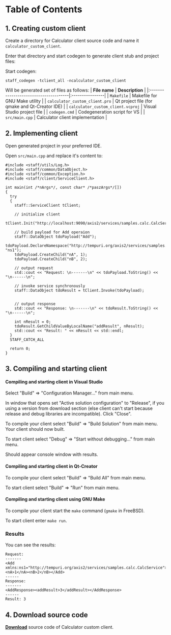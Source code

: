 <h1>Table of Contents</h1>


## 1. Creating custom client ##

Create a directory for Calculator client source code and name it `calculator_custom_client`.

Enter that directory and start codegen to generate client stub and project files:

Start codegen:
```
staff_codegen -tclient_all -ncalculator_custom_client
```


Will be generated set of files as follows:
| **File name**                         | **Description** |
|:--------------------------------------|:----------------|
| `Makefile`                          | Makefile for GNU Make utility |
| `calculator_custom_client.pro`      | Qt project file (for qmake and Qt-Creator IDE) |
| `calculator_custom_client.vcproj`   | Visual Studio project file |
| `codegen.cmd`                       | Codegeneration script for VS |
| `src/main.cpp`                      | Calculator client implementation |


## 2. Implementing client ##

Open generated project in your preferred IDE.

Open `src/main.cpp` and replace it's content to:
```
#include <staff/utils/Log.h>
#include <staff/common/DataObject.h>
#include <staff/common/Exception.h>
#include <staff/client/ServiceClient.h>

int main(int /*nArgs*/, const char* /*paszArgs*/[])
{
  try
  {
    staff::ServiceClient tClient;

    // initialize client
    tClient.Init("http://localhost:9090/axis2/services/samples.calc.CalcService");

    // build payload for Add operaion
    staff::DataObject tdoPayload("Add");
    tdoPayload.DeclareNamespace("http://tempuri.org/axis2/services/samples.calc.CalcService", "ns1");
    tdoPayload.CreateChild("nA", 1);
    tdoPayload.CreateChild("nB", 2);

    // output request
    std::cout << "Request: \n-------\n" << tdoPayload.ToString() << "\n------\n";

    // invoke service synchronously
    staff::DataObject tdoResult = tClient.Invoke(tdoPayload);


    // output response
    std::cout << "Response: \n-------\n" << tdoResult.ToString() << "\n------\n";

    int nResult = 0;
    tdoResult.GetChildValueByLocalName("addResult", nResult);
    std::cout << "Result: " << nResult << std::endl;
  }
  STAFF_CATCH_ALL

  return 0;
}

```


## 3. Compiling and starting client ##


#### Compiling and starting client in Visual Studio ####

Select "Build" => "Configuration Manager..." from main menu.

In window that opens set "Active solution configuration" to "Release", if you using a version from download section (else client can't start because release and debug libraries are incompatible). Click "Close".

To compile your client select "Build" => "Build Solution" from main menu. Your client should now built.

To start client select "Debug" => "Start without debugging..." from main menu.

Should appear console window with results.


#### Compiling and starting client in Qt-Creator ####

To compile your client select "Build" => "Build All" from main menu.

To start client select "Build" => "Run" from main menu.


#### Compiling and starting client using GNU Make ####

To compile your client start the `make` command (`gmake` in FreeBSD).

To start client enter `make run`.

### Results ###
You can see the results:
```
Request: 
-------
<Add xmlns:ns1="http://tempuri.org/axis2/services/samples.calc.CalcService"><nA>1</nA><nB>2</nB></Add>
------
Response: 
-------
<AddResponse><addResult>3</addResult></AddResponse>
------
Result: 3
```


## 4. Download source code ##

**[Download](http://staff.googlecode.com/files/samples.calculator_custom_client.7z)** source code of Calculator custom client.
